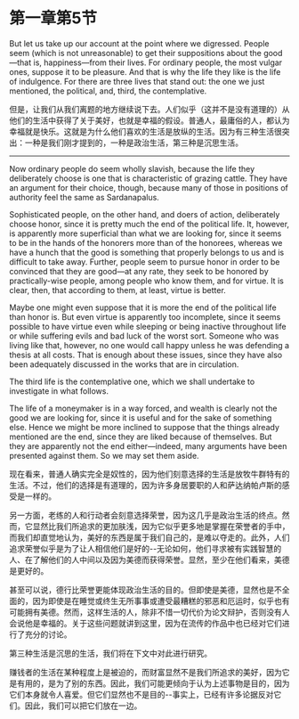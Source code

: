 # 第一章第5节

But let us take up our account at the point where we digressed. People seem (which is not unreasonable) to get their suppositions about the good—that is, happiness—from their lives. For ordinary people, the most vulgar ones, suppose it to be pleasure. And that is why the life they like is the life of indulgence. For there are three lives that stand out: the one we just mentioned, the political, and, third, the contemplative.

但是，让我们从我们离题的地方继续说下去。人们似乎（这并不是没有道理的）从他们的生活中获得了关于美好，也就是幸福的假设。普通人，最庸俗的人，都认为幸福就是快乐。这就是为什么他们喜欢的生活是放纵的生活。因为有三种生活很突出：一种是我们刚才提到的，一种是政治生活，第三种是沉思生活。

---

Now ordinary people do seem wholly slavish, because the life they deliberately choose is one that is characteristic of grazing cattle. They have an argument for their choice, though, because many of those in positions of authority feel the same as Sardanapalus.

Sophisticated people, on the other hand, and doers of action, deliberately choose honor, since it is pretty much the end of the political life. It, however, is apparently more superficial than what we are looking for, since it seems to be in the hands of the honorers more than of the honorees, whereas we have a hunch that the good is something that properly belongs to us and is difficult to take away. Further, people seem to pursue honor in order to be convinced that they are good—at any rate, they seek to be honored by practically-wise people, among people who know them, and for virtue. It is clear, then, that according to them, at least, virtue is better.

Maybe one might even suppose that it is more the end of the political life than honor is. But even virtue is apparently too incomplete, since it seems possible to have virtue even while sleeping or being inactive throughout life or while suffering evils and bad luck of the worst sort. Someone who was living like that, however, no one would call happy unless he was defending a thesis at all costs. That is enough about these issues, since they have also been adequately discussed in the works that are in circulation.

The third life is the contemplative one, which we shall undertake to investigate in what follows.

The life of a moneymaker is in a way forced, and wealth is clearly not the good we are looking for, since it is useful and for the sake of something else. Hence we might be more inclined to suppose that the things already mentioned are the end, since they are liked because of themselves. But they are apparently not the end either—indeed, many arguments have been presented against them. So we may set them aside.



现在看来，普通人确实完全是奴性的，因为他们刻意选择的生活是放牧牛群特有的生活。不过，他们的选择是有道理的，因为许多身居要职的人和萨达纳帕卢斯的感受是一样的。

另一方面，老练的人和行动者会刻意选择荣誉，因为这几乎是政治生活的终点。然而，它显然比我们所追求的更加肤浅，因为它似乎更多地是掌握在荣誉者的手中，而我们却直觉地认为，美好的东西是属于我们自己的，是难以夺走的。此外，人们追求荣誉似乎是为了让人相信他们是好的--无论如何，他们寻求被有实践智慧的人、在了解他们的人中间以及因为美德而获得荣誉。显然，至少在他们看来，美德是更好的。

甚至可以说，德行比荣誉更能体现政治生活的目的。但即使是美德，显然也是不全面的，因为即使是在睡觉或终生无所事事或遭受最糟糕的邪恶和厄运时，似乎也有可能拥有美德。然而，这样生活的人，除非不惜一切代价为论文辩护，否则没有人会说他是幸福的。关于这些问题就讲到这里，因为在流传的作品中也已经对它们进行了充分的讨论。

第三种生活是沉思的生活，我们将在下文中对此进行研究。

赚钱者的生活在某种程度上是被迫的，而财富显然不是我们所追求的美好，因为它是有用的，是为了别的东西。因此，我们可能更倾向于认为上述事物是目的，因为它们本身就令人喜爱。但它们显然也不是目的--事实上，已经有许多论据反对它们。因此，我们可以把它们放在一边。


